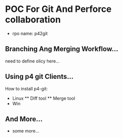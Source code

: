# POC For Git And Perforce collaboration
* rpo name: p42git
## Branching Ang Merging Workflow...
need to define olicy here...
## Using p4 git Clients...
How to install p4-git:
* Linux
** Diff tool
** Merge tool
* Win
## And More...
* some more...
